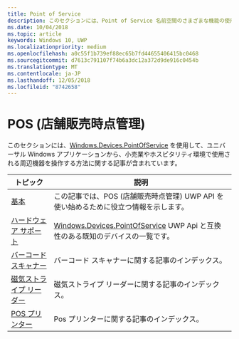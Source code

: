 ```yaml
---
title: Point of Service
description: このセクションには、Point of Service 名前空間のさまざまな機能の使用方法に関する記事が含まれます。
ms.date: 10/04/2018
ms.topic: article
keywords: Windows 10, UWP
ms.localizationpriority: medium
ms.openlocfilehash: a0c55f1b739ef88ec65b7fd44655406415bc0468
ms.sourcegitcommit: d7613c791107f74b6a3dc12a372d9de916c0454b
ms.translationtype: MT
ms.contentlocale: ja-JP
ms.lasthandoff: 12/05/2018
ms.locfileid: "8742658"
---
```

# <a name="point-of-service"></a>POS (店舗販売時点管理)
このセクションには、[Windows.Devices.PointOfService](https://docs.microsoft.com/uwp/api/windows.devices.pointofservice) を使用して、ユニバーサル Windows アプリケーションから、小売業やホスピタリティ環境で使用される周辺機器を操作する方法に関する記事が含まれています。

| トピック | 説明 |
|------|------------|
| [基本](pos-basics.md) | この記事では、POS (店舗販売時点管理) UWP API を使い始めるために役立つ情報を示します。 |
| [ハードウェア サポート](pos-device-support.md) | [Windows.Devices.PointOfService](https://aka.ms/pointofservice-api) UWP Api と互換性のある既知のデバイスの一覧です。 |
| [バーコード スキャナー](pos-barcodescanner.md) | バーコード スキャナーに関する記事のインデックス。 |
| [磁気ストライプ リーダー](pos-magnetic-stripe-reader.md) | 磁気ストライプ リーダーに関する記事のインデックス。
| [POS プリンター](pos-printer.md) | Pos プリンターに関する記事のインデックス。 |